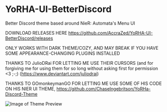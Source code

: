 # YoRHA-UI-BetterDiscord
Better Discord theme based around NieR: Automata's Menu UI

DOWNLOAD RELEASES HERE https://github.com/AccraZed/YoRHA-UI-BetterDiscord/releases

ONLY WORKS WITH DARK THEME/COZY, AND MAY BREAK IF YOU HAVE SOME APPEARANCE-CHANGING PLUGINS INSTALLED

THANKS TO JulioDRai FOR LETTING ME USE THEIR CURSORS (and for forgiving me for using them for so long without asking first for permission <3 ;-;) (https://www.deviantart.com/juliodrai)

THANKS TO GOmonkeymanGO FOR LETTING ME USE SOME OF HIS CODE ON HIS NIER UI THEME, https://github.com/ChaseIngebritson/YoRHa-Discord-Theme

![Image of Theme Preview](https://raw.githubusercontent.com/AccraZed/YoRHA-UI-BetterDiscord/master/Previews/Preview%201.jpg)
